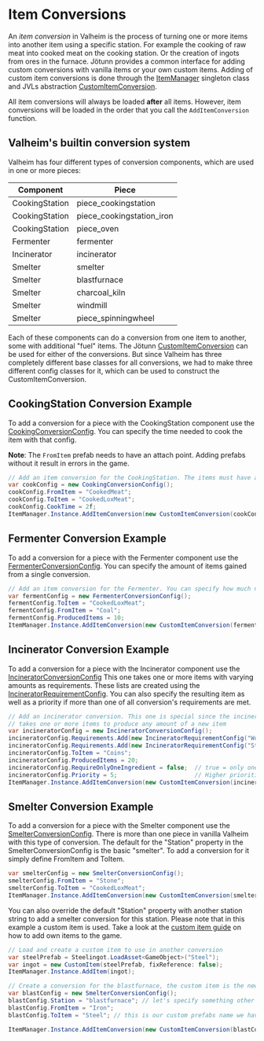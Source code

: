 ﻿# Item Conversions

An _item conversion_ in Valheim is the process of turning one or more items into another item using a specific station.
For example the cooking of raw meat into cooked meat on the cooking station.
Or the creation of ingots from ores in the furnace.
Jötunn provides a common interface for adding custom conversions with vanilla items or your own custom items.
Adding of custom item conversions is done through the [ItemManager](xref:Jotunn.Managers.ItemManager) singleton class and JVLs abstraction [CustomItemConversion](xref:Jotunn.Entities.CustomItemConversion).

All item conversions will always be loaded **after** all items.
However, item conversions will be loaded in the order that you call the `AddItemConversion` function.

## Valheim's builtin conversion system

Valheim has four different types of conversion components, which are used in one or more pieces:

|Component|Piece|
|----|----|
|CookingStation|piece_cookingstation|
|CookingStation|piece_cookingstation_iron|
|CookingStation|piece_oven|
|Fermenter|fermenter|
|Incinerator|incinerator|
|Smelter|smelter|
|Smelter|blastfurnace|
|Smelter|charcoal_kiln|
|Smelter|windmill|
|Smelter|piece_spinningwheel|

Each of these components can do a conversion from one item to another, some with additional "fuel" items.
The Jötunn [CustomItemConversion](xref:Jotunn.Entities.CustomItemConversion) can be used for either of the conversions.
But since Valheim has three completely different base classes for all conversions, we had to make three different config classes for it, which can be used to construct the CustomItemConversion.

## CookingStation Conversion Example

To add a conversion for a piece with the CookingStation component use the [CookingConversionConfig](xref:Jotunn.Configs.CookingConversionConfig).
You can specify the time needed to cook the item with that config.

**Note**: The `FromItem` prefab needs to have an attach point. Adding prefabs without it result in errors in the game.

```cs
// Add an item conversion for the CookingStation. The items must have an "attach" child GameObject to display it on the station.
var cookConfig = new CookingConversionConfig();
cookConfig.FromItem = "CookedMeat";
cookConfig.ToItem = "CookedLoxMeat";
cookConfig.CookTime = 2f;
ItemManager.Instance.AddItemConversion(new CustomItemConversion(cookConfig));
```

## Fermenter Conversion Example

To add a conversion for a piece with the Fermenter component use the [FermenterConversionConfig](xref:Jotunn.Configs.FermenterConversionConfig).
You can specify the amount of items gained from a single conversion.

```cs
// Add an item conversion for the Fermenter. You can specify how much new items the conversion yields.
var fermentConfig = new FermenterConversionConfig();
fermentConfig.ToItem = "CookedLoxMeat";
fermentConfig.FromItem = "Coal";
fermentConfig.ProducedItems = 10;
ItemManager.Instance.AddItemConversion(new CustomItemConversion(fermentConfig));
```

## Incinerator Conversion Example

To add a conversion for a piece with the Incinerator component use the [IncineratorConversionConfig](xref:Jotunn.Configs.IncineratorConversionConfig)
This one takes one or more items with varying amounts as requirements.
These lists are created using the [IncineratorRequirementConfig](xref:Jotunn.Configs.IncineratorRequirementConfig).
You can also specify the resulting item as well as a priority if more than one of all conversion's requirements are met.

```cs
// Add an incinerator conversion. This one is special since the incinerator conversion script 
// takes one or more items to produce any amount of a new item
var incineratorConfig = new IncineratorConversionConfig();
incineratorConfig.Requirements.Add(new IncineratorRequirementConfig("Wood", 1));
incineratorConfig.Requirements.Add(new IncineratorRequirementConfig("Stone", 1));
incineratorConfig.ToItem = "Coins";
incineratorConfig.ProducedItems = 20;
incineratorConfig.RequireOnlyOneIngredient = false;  // true = only one of the requirements is needed to produce the output
incineratorConfig.Priority = 5;                      // Higher priorities get preferred when multiple requirements are met
ItemManager.Instance.AddItemConversion(new CustomItemConversion(incineratorConfig));
```

## Smelter Conversion Example

To add a conversion for a piece with the Smelter component use the [SmelterConversionConfig](xref:Jotunn.Configs.SmelterConversionConfig).
There is more than one piece in vanilla Valheim with this type of conversion.
The default for the "Station" property in the SmelterConversionConfig is the basic "smelter". To add a conversion for it simply define FromItem and ToItem.

```cs
var smelterConfig = new SmelterConversionConfig();
smelterConfig.FromItem = "Stone";
smelterConfig.ToItem = "CookedLoxMeat";
ItemManager.Instance.AddItemConversion(new CustomItemConversion(smelterConfig));
```

You can also override the default "Station" property with another station string to add a smelter conversion for this station.
Please note that in this example a custom item is used.
Take a look at the [custom item guide](items.md) on how to add own items to the game.

```cs
// Load and create a custom item to use in another conversion
var steelPrefab = Steelingot.LoadAsset<GameObject>("Steel");
var ingot = new CustomItem(steelPrefab, fixReference: false);
ItemManager.Instance.AddItem(ingot);

// Create a conversion for the blastfurnace, the custom item is the new outcome
var blastConfig = new SmelterConversionConfig();
blastConfig.Station = "blastfurnace"; // let's specify something other than default here
blastConfig.FromItem = "Iron";
blastConfig.ToItem = "Steel"; // this is our custom prefabs name we have loaded just above

ItemManager.Instance.AddItemConversion(new CustomItemConversion(blastConfig));
```